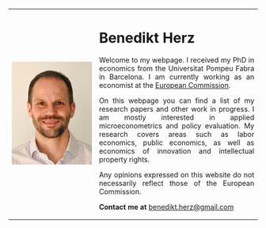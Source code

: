 

<table>
    <tr>    
        <td width="35%">
            <img src="website_photo.png" style="width: 100%; margin: -0.0000009482% 0 -0.0000009482% 0%"  />
        </td>  
        <td align="justify">
            <h1>Benedikt Herz</h1>
            
<p style="text-align: justify; white-space: normal;">  
Welcome to my webpage. I received my PhD in economics from the Universitat Pompeu Fabra in Barcelona. I am currently working as an economist at the <a href="https://ec.europa.eu/commission/index_en" target="_blank">European Commission</a>.</p>

<p style="text-align: justify; white-space: normal;">  
On this webpage you can find a list of my research papers and other work in progress. I am mostly interested in applied microeconometrics and policy evaluation. My research covers areas such as labor economics, public economics, as well as economics of innovation and intellectual property rights.</p>

<p style="text-align: justify; white-space: normal;">  
Any opinions expressed on this website do not necessarily reflect those of the European Commission.
</p>

<p style="text-align: justify; white-space: normal;">  
<strong>Contact me at </strong><a href="mailto:benedikt.herz@gmail.com" target="_blank">benedikt.herz@gmail.com</a></p>
        </td>        
    </tr>        
</table>  

